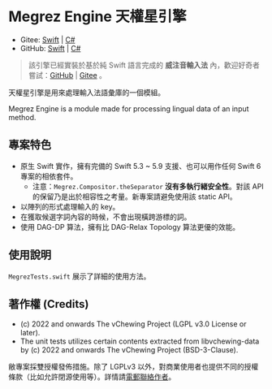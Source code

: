 # Megrez Engine 天權星引擎

- Gitee: [Swift](https://gitee.com/vChewing/Megrez) | [C#](https://gitee.com/vChewing/MegrezNT)
- GitHub: [Swift](https://github.com/vChewing/Megrez) | [C#](https://github.com/vChewing/MegrezNT)

> 該引擎已經實裝於基於純 Swift 語言完成的 **威注音輸入法** 內，歡迎好奇者嘗試：[GitHub](https://github.com/vChewing/vChewing-macOS ) | [Gitee](https://gitee.com/vchewing/vChewing-macOS ) 。

天權星引擎是用來處理輸入法語彙庫的一個模組。

Megrez Engine is a module made for processing lingual data of an input method.

## 專案特色

- 原生 Swift 實作，擁有完備的 Swift 5.3 ~ 5.9 支援、也可以用作任何 Swift 6 專案的相依套件。
  - 注意：`Megrez.Compositor.theSeparator` **沒有多執行緒安全性**。對該 API 的保留乃是出於相容性之考量。新專案請避免使用該 static API。
- 以陣列的形式處理輸入的 key。
- 在獲取候選字詞內容的時候，不會出現橫跨游標的詞。
- 使用 DAG-DP 算法，擁有比 DAG-Relax Topology 算法更優的效能。

## 使用說明

`MegrezTests.swift` 展示了詳細的使用方法。

## 著作權 (Credits)

- (c) 2022 and onwards The vChewing Project (LGPL v3.0 License or later).
- The unit tests utilizes certain contents extracted from libvchewing-data by (c) 2022 and onwards The vChewing Project (BSD-3-Clause).

敝專案採雙授權發佈措施。除了 LGPLv3 以外，對商業使用者也提供不同的授權條款（比如允許閉源使用等）。詳情請[電郵聯絡作者](shikisuen@yeah.net)。
